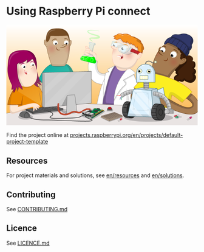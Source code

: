 # Using Raspberry Pi connect

![Using Raspberry Pi connect](banner.png)

Find the project online at [projects.raspberrypi.org/en/projects/default-project-template](https://projects.raspberrypi.org/en/projects/raspberry-pi-connect)

## Resources

For project materials and solutions, see [en/resources](https://github.com/raspberrypilearning/raspberry-pi-connect/tree/master/en/resources) and [en/solutions](https://github.com/raspberrypilearning/raspberry-pi-connect/tree/master/en/solutions).

## Contributing

See [CONTRIBUTING.md](CONTRIBUTING.md)

## Licence

See [LICENCE.md](LICENCE.md)
